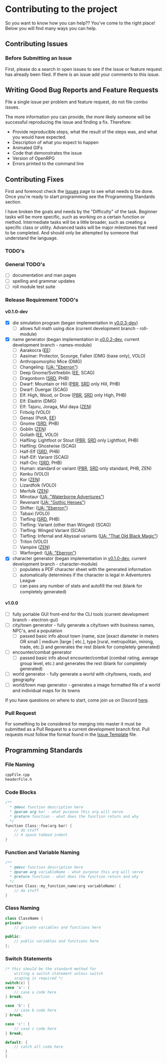 # Contributing to the project

So you want to know how you can help?? You've come to the right place!
Below you will find many ways you can help.

## Contributing Issues

### Before Submitting an Issue
First, please do a search in open issues to see if the issue or feature request has already been filed. If there is an issue add your comments to this issue.

## Writing Good Bug Reports and Feature Requests

File a single issue per problem and feature request, do not file combo issues.

The more information you can provide, the more likely someone will be successful reproducing the issue and finding a fix. Therefore:

* Provide reproducible steps, what the result of the steps was, and what you would have expected.
* Description of what you expect to happen
* Animated GIFs
* Code that demonstrates the issue
* Version of OpenRPG
* Errors printed to the command line

## Contributing Fixes
First and foremost check the [Issues](https://github.com/incomingstick/OpenRPG/issues) page to see what needs to be done.
Once you're ready to start programming see the Programming Standards section.

I have broken the goals and needs by the "Difficulty" of the task. Beginner tasks
will be more specific, such as working on a certain function or method. Intermediate tasks
will be a little broader, such as creating a specific class or utility. Advanced
tasks will be major milestones that need to be completed. And should only be attempted
by someone that understand the language.

### TODO's

### General TODO's
- [ ] documentation and man pages
- [ ] spelling and grammar updates
- [ ] roll module test suite

### Release Requirement TODO's

#### v0.1.0-dev
- [X] die simulation program (began implementation in [v0.0.3-dev](https://github.com/incomingstick/OpenRPG/tree/v0.0.3-dev))
    - [ ] allows full math using dice (current development branch - roll-module)
- [X] name generator (began implementation in [v0.0.2-dev](https://github.com/incomingstick/OpenRPG/tree/v0.0.2-dev), current development branch - names-module)
    - [ ] Aarakocra ([EE](http://dnd.wizards.com/articles/features/elementalevil_playerscompanion))
    - [ ] Aasimar: Protector, Scourge, Fallen (DMG (base only), VOLO)
    - [ ] Anthropomorphic Mice (DMG)
    - [ ] Changeling: ([UA: "Eberron"](https://media.wizards.com/2015/downloads/dnd/UA_Eberron_v1.pdf))
    - [ ] Deep Gnome/Svirfneblin ([EE](http://dnd.wizards.com/articles/features/elementalevil_playerscompanion), SCAG)
    - [ ] Dragonborn ([SRD](https://dnd.wizards.com/articles/features/systems-reference-document-srd), PHB)
    - [ ] Dwarf: Mountain or Hill ([PBR](http://dnd.wizards.com/articles/features/basicrules), [SRD](https://dnd.wizards.com/articles/features/systems-reference-document-srd) only Hill, PHB)
    - [ ] Dwarf: Duergar (SCAG)
    - [ ] Elf: High, Wood, or Drow ([PBR](http://dnd.wizards.com/articles/features/basicrules), [SRD](https://dnd.wizards.com/articles/features/systems-reference-document-srd) only High, PHB)
    - [ ] Elf: Eladrin (DMG)
    - [ ] Elf: Tajuru, Joraga, Mul daya ([ZEN](http://media.wizards.com/2016/downloads/magic/Plane%20Shift%20Zendikar.pdf))
    - [ ] Firbolg (VOLO)
    - [ ] Genasi (PotA, [EE](http://dnd.wizards.com/articles/features/elementalevil_playerscompanion))
    - [ ] Gnome ([SRD](https://dnd.wizards.com/articles/features/systems-reference-document-srd), PHB)
    - [ ] Goblin ([ZEN](http://media.wizards.com/2016/downloads/magic/Plane%20Shift%20Zendikar.pdf))
    - [ ] Goliath ([EE](http://dnd.wizards.com/articles/features/elementalevil_playerscompanion), VOLO)
    - [ ] Halfling: Lightfoot or Stout ([PBR](http://dnd.wizards.com/articles/features/basicrules), [SRD](https://dnd.wizards.com/articles/features/systems-reference-document-srd) only Lightfoot, PHB)
    - [ ] Halfling: Ghostwise (SCAG)
    - [ ] Half-Elf ([SRD](https://dnd.wizards.com/articles/features/systems-reference-document-srd), PHB)
    - [ ] Half-Elf: Variant (SCAG)
    - [ ] Half-Orc ([SRD](https://dnd.wizards.com/articles/features/systems-reference-document-srd), PHB)
    - [ ] Human: standard or variant ([PBR](http://dnd.wizards.com/articles/features/basicrules), [SRD](https://dnd.wizards.com/articles/features/systems-reference-document-srd) only standard, PHB, ZEN)
    - [ ] Kenku (VOLO)
    - [ ] Kor ([ZEN](http://media.wizards.com/2016/downloads/magic/Plane%20Shift%20Zendikar.pdf))
    - [ ] Lizardfolk (VOLO)
    - [ ] Merfolk ([ZEN](http://media.wizards.com/2016/downloads/magic/Plane%20Shift%20Zendikar.pdf))
    - [ ] Minotaur ([UA: "Waterborne Adventures"](https://media.wizards.com/2015/downloads/dnd/UA_Waterborne_v3.pdf))
    - [ ] Revenant ([UA: "Gothic Heroes"](https://dnd.wizards.com/sites/default/files/media/upload/articles/UA%20Gothic%20Characters.pdf))
    - [ ] Shifter: ([UA: "Eberron"](https://media.wizards.com/2015/downloads/dnd/UA_Eberron_v1.pdf))
    - [ ] Tabaxi (VOLO)
    - [ ] Tiefling ([SRD](https://dnd.wizards.com/articles/features/systems-reference-document-srd), PHB)
    - [ ] Tiefling: Variant (other than Winged) (SCAG)
    - [ ] Tiefling: Winged Variant (SCAG)
    - [ ] Tiefling: Infernal and Abyssal variants ([UA: "That Old Black Magic"](https://media.wizards.com/2015/downloads/dnd/07_UA_That_Old_Black_Magic.pdf))
    - [ ] Triton (VOLO)
    - [ ] Vampire ([ZEN](http://media.wizards.com/2016/downloads/magic/Plane%20Shift%20Zendikar.pdf))
    - [ ] Warforged: ([UA: "Eberron"](https://media.wizards.com/2015/downloads/dnd/UA_Eberron_v1.pdf))
- [X] character generator (began implementation in [v0.1.0-dev](https://github.com/incomingstick/OpenRPG/tree/v0.1.0-dev), current development branch - character-module)
    - [ ] populates a PDF character sheet with the generated information
    - [ ] automatically determines if the character is legal in Adventurers League
    - [ ] can pass any number of stats and autofill the rest (blank for completely generated)

#### v1.0.0
- [ ] fully portable GUI front-end for the CLI tools (current development branch - electron-gui)
- [ ] city/town generator - fully generate a city/town with business names, NPC's, and a population
    - [ ] passed basic info about town (name, size [exact diameter in meters OR small | medium |large | etc.], type [rural, metropolitan, mining, trade, etc.]) and generates the rest (blank for completely generated)
- [ ] encounter/combat generator
    - [ ] passed basic info about encounter/combat (combat rating, average group level, etc.) and generates the rest (blank for completely generated)
- [ ] world generator - fully generate a world with city/towns, roads, and geography
- [ ] world/town map generator - generates a image formatted file of a world and individual maps for its towns

If you have questions on where to start, come join us on Discord [here](https://discord.gg/xEwaYE5).

### Pull Request

For something to be considered for merging into master it must be
submitted as a Pull Request to a current development branch first.
Pull requests must follow the format found in the [Issue Template](ISSUE_TEMPLATE.md)
file.

## Programming Standards

### File Naming
````c++
cppFile.cpp
headerFile.h
````

### Code Blocks
````c++
/**
  * @desc function description here
  * @param arg bar - what purpose this arg will serve
  * @return function - what does the function return and why
  */
function Class::foo(arg bar) {
    // do stuff
    // 4 space tabbed indent
}
````

### Function and Variable Naming
````c++
/**
  * @desc function description here
  * @param arg variableName - what purpose this arg will serve
  * @return function - what does the function return and why
  */
function Class::my_function_name(arg variableName) {
    // do stuff
}
````

### Class Naming
````c++
class ClassName {
private:
    // private variables and functions here

public:
    // public variables and functions here
};
````

### Switch Statements
````c++
/* this should be the standard method for
    writing a switch statement unless switch
    scoping is required */
switch(c) {
case 'a': {
    // case a code here
} break;

case 'b': {
    // case b code here
} break;

case 'c': {
    // case c code here
} break;

default: {
    // catch all code here
}
}
````